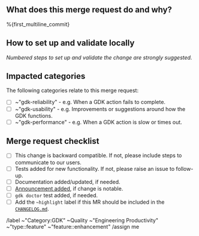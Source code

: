 ## What does this merge request do and why?

<!-- Briefly describe what this merge request does and why. -->

%{first_multiline_commit}

## How to set up and validate locally

_Numbered steps to set up and validate the change are strongly suggested._

<!--
Example below:

1. Ensure GitLab Pages is enabled by adding the below configuration in `gdk.yml`:
  ```yml
  ---
  gitlab_pages:
    enabled: true
  ```
1. Check out to this merge request's branch.
1. Run `gdk reconfigure` to check if regenerating all configuration is successful.
-->

## Impacted categories

The following categories relate to this merge request:

- [ ] ~"gdk-reliability" - e.g. When a GDK action fails to complete.
- [ ] ~"gdk-usability" - e.g. Improvements or suggestions around how the GDK functions.
- [ ] ~"gdk-performance" - e.g. When a GDK action is slow or times out.

<!-- Please add the selected labels to this merge request, thanks ♥️ -->

## Merge request checklist

- [ ] This change is backward compatible. If not, please include steps to communicate to our users.
- [ ] Tests added for new functionality. If not, please raise an issue to follow-up.
- [ ] Documentation added/updated, if needed.
- [ ] [Announcement added](doc/howto/announcements.md), if change is notable.
- [ ] `gdk doctor` test added, if needed.
- [ ] Add the `~highlight` label if this MR should be included in the [`CHANGELOG.md`](https://gitlab.com/gitlab-org/gitlab-development-kit/-/blob/main/CHANGELOG.md).

/label ~"Category:GDK" ~Quality ~"Engineering Productivity" ~"type::feature" ~"feature::enhancement" 
/assign me

<!-- template sourced from https://gitlab.com/gitlab-org/gitlab-development-kit/-/blob/main/.gitlab/merge_request_templates/Default.md -->
